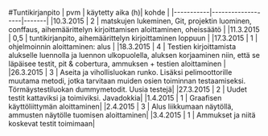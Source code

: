 #Tuntikirjanpito
| pvm       | käytetty aika  (h)| kohde |
|-----------|-------------------|-------|
|10.3.2015  | 2                 | matskujen lukeminen, Git, projektin luominen, conffaus, aihemäärittelyn kirjoittamisen aloittaminen, oheissäätö |
|11.3.2015  | 0,5               | tuntikirjanpito, aihemäärittelyn kirjoittaminen loppuun |
|17.3.2015  | 1                 | ohjelmoinnin aloittaminen: alus |
|18.3.2015  | 4                 | Testien kirjoittamista alukselle luennolla ja luennon ulkopuolella, aluksen korjaaminen niin, että se läpäisee testit, pit & cobertura, ammuksen + testien aloittaminen |
|26.3.2015  | 3                 | Aseita ja vihollisluokan runko. Lisäksi pelimoottorille muutama metodi, jotka tarvitaan muiden osien toiminnan testaamiseksi. Törmäystestiluokan dummymetodit. Uusia testejä|
|27.3.2015  | 2                 | Uudet testit kattaviksi ja toimiviksi. Javadokkia|
|1.4.2015   | 1                 | Graafisen käyttöliittymän aloittaminen|
|2.4.2015   | 3                 | Alus liikkumaan näytöllä, ammusten näytölle tuomisen aloittaminen|
|3.4.2015   | 1                 | Ammukset ja niitä koskevat testit toimimaan|
